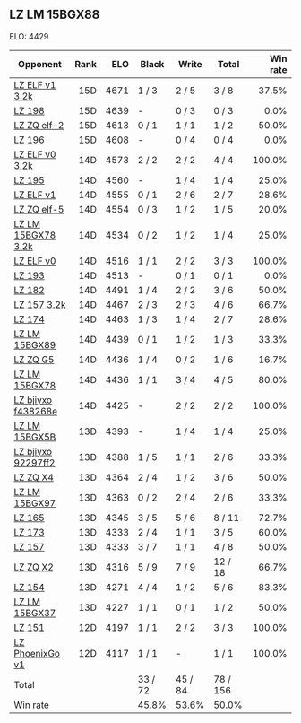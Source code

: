 ## LZ LM 15BGX88 ##

ELO: 4429

Opponent | Rank | ELO | Black | Write | Total | Win rate
---------|-----:|----:|-------|-------|-------|-------:
[LZ ELF v1 3.2k](LZ%20ELF%20v1%203.2k.md) | 15D | 4671 | 1 / 3 | 2 / 5 | 3 / 8 | 37.5%
[LZ 198](LZ%20198.md) | 15D | 4639 | - | 0 / 3 | 0 / 3 | 0.0%
[LZ ZQ elf-2](LZ%20ZQ%20elf-2.md) | 15D | 4613 | 0 / 1 | 1 / 1 | 1 / 2 | 50.0%
[LZ 196](LZ%20196.md) | 15D | 4608 | - | 0 / 4 | 0 / 4 | 0.0%
[LZ ELF v0 3.2k](LZ%20ELF%20v0%203.2k.md) | 14D | 4573 | 2 / 2 | 2 / 2 | 4 / 4 | 100.0%
[LZ 195](LZ%20195.md) | 14D | 4560 | - | 1 / 4 | 1 / 4 | 25.0%
[LZ ELF v1](LZ%20ELF%20v1.md) | 14D | 4555 | 0 / 1 | 2 / 6 | 2 / 7 | 28.6%
[LZ ZQ elf-5](LZ%20ZQ%20elf-5.md) | 14D | 4554 | 0 / 3 | 1 / 2 | 1 / 5 | 20.0%
[LZ LM 15BGX78 3.2k](LZ%20LM%2015BGX78%203.2k.md) | 14D | 4534 | 0 / 2 | 1 / 2 | 1 / 4 | 25.0%
[LZ ELF v0](LZ%20ELF%20v0.md) | 14D | 4516 | 1 / 1 | 2 / 2 | 3 / 3 | 100.0%
[LZ 193](LZ%20193.md) | 14D | 4513 | - | 0 / 1 | 0 / 1 | 0.0%
[LZ 182](LZ%20182.md) | 14D | 4491 | 1 / 4 | 2 / 2 | 3 / 6 | 50.0%
[LZ 157 3.2k](LZ%20157%203.2k.md) | 14D | 4467 | 2 / 3 | 2 / 3 | 4 / 6 | 66.7%
[LZ 174](LZ%20174.md) | 14D | 4463 | 1 / 3 | 1 / 4 | 2 / 7 | 28.6%
[LZ LM 15BGX89](LZ%20LM%2015BGX89.md) | 14D | 4439 | 0 / 1 | 1 / 2 | 1 / 3 | 33.3%
[LZ ZQ G5](LZ%20ZQ%20G5.md) | 14D | 4436 | 1 / 4 | 0 / 2 | 1 / 6 | 16.7%
[LZ LM 15BGX78](LZ%20LM%2015BGX78.md) | 14D | 4436 | 1 / 1 | 3 / 4 | 4 / 5 | 80.0%
[LZ bjiyxo f438268e](LZ%20bjiyxo%20f438268e.md) | 14D | 4425 | - | 2 / 2 | 2 / 2 | 100.0%
[LZ LM 15BGX5B](LZ%20LM%2015BGX5B.md) | 13D | 4393 | - | 1 / 4 | 1 / 4 | 25.0%
[LZ bjiyxo 92297ff2](LZ%20bjiyxo%2092297ff2.md) | 13D | 4388 | 1 / 5 | 1 / 1 | 2 / 6 | 33.3%
[LZ ZQ X4](LZ%20ZQ%20X4.md) | 13D | 4364 | 2 / 4 | 1 / 2 | 3 / 6 | 50.0%
[LZ LM 15BGX97](LZ%20LM%2015BGX97.md) | 13D | 4363 | 0 / 2 | 2 / 4 | 2 / 6 | 33.3%
[LZ 165](LZ%20165.md) | 13D | 4345 | 3 / 5 | 5 / 6 | 8 / 11 | 72.7%
[LZ 173](LZ%20173.md) | 13D | 4333 | 2 / 4 | 1 / 1 | 3 / 5 | 60.0%
[LZ 157](LZ%20157.md) | 13D | 4333 | 3 / 7 | 1 / 1 | 4 / 8 | 50.0%
[LZ ZQ X2](LZ%20ZQ%20X2.md) | 13D | 4316 | 5 / 9 | 7 / 9 | 12 / 18 | 66.7%
[LZ 154](LZ%20154.md) | 13D | 4271 | 4 / 4 | 1 / 2 | 5 / 6 | 83.3%
[LZ LM 15BGX37](LZ%20LM%2015BGX37.md) | 13D | 4227 | 1 / 1 | 0 / 1 | 1 / 2 | 50.0%
[LZ 151](LZ%20151.md) | 12D | 4197 | 1 / 1 | 2 / 2 | 3 / 3 | 100.0%
[LZ PhoenixGo v1](LZ%20PhoenixGo%20v1.md) | 12D | 4117 | 1 / 1 | - | 1 / 1 | 100.0%
Total | | | 33 / 72 | 45 / 84 | 78 / 156 | 
Win rate| | | 45.8% | 53.6% | 50.0% | 
